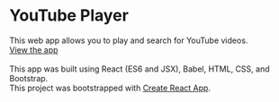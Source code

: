 # YouTube Player

This web app allows you to play and search for YouTube videos. <br>
[View the app](https://hitro11.github.io/yt-player/ "YouTube Player")
<br><br>
This app was built using React (ES6 and JSX), Babel, HTML, CSS, and Bootstrap. <br>
This project was bootstrapped with [Create React App](https://github.com/facebookincubator/create-react-app).
